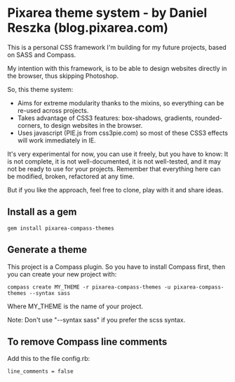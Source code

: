 Pixarea theme system - by Daniel Reszka (blog.pixarea.com)
==========================================================

This is a personal CSS framework I'm building for my future projects, based on SASS and Compass.

My intention with this framework, is to be able to design websites directly in the browser, thus skipping Photoshop.

So, this theme system:

* Aims for extreme modularity thanks to the mixins, so everything can be re-used across projects. 
* Takes advantage of CSS3 features: box-shadows, gradients, rounded-corners, to design websites in the browser.
* Uses javascript (PIE.js from css3pie.com) so most of these CSS3 effects will work immediately in IE.

It's very experimental for now, you can use it freely, but you have to know:
It is not complete, it is not well-documented, it is not well-tested, and it may not be ready to use for your projects.
Remember that everything here can be modified, broken, refactored at any time.

But if you like the approach, feel free to clone, play with it and share ideas.

Install as a gem
----------------

    gem install pixarea-compass-themes

Generate a theme
----------------
This project is a Compass plugin.
So you have to install Compass first, then you can create your new project with:

    compass create MY_THEME -r pixarea-compass-themes -u pixarea-compass-themes --syntax sass

Where MY_THEME is the name of your project.

Note: Don't use "--syntax sass" if you prefer the scss syntax.

To remove Compass line comments
-------------------------------
Add this to the file config.rb:

    line_comments = false
